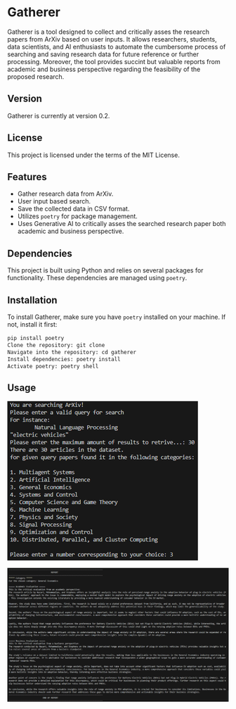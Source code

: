 # Gatherer
Gatherer is a tool designed to collect and critically asses the research papers from ArXiv based on user inputs. It allows researchers, students, data scientists, and AI enthusiasts to automate the cumbersome process of searching and saving research data for future reference or further processing.
Moreover, the tool provides succint but valuable reports from academic and business perspective regarding the feasibility of the proposed research.


## Version
Gatherer is currently at version 0.2.
## License
This project is licensed under the terms of the MIT License.
## Features

- Gather research data from ArXiv.
- User input based search.
- Save the collected data in CSV format.
- Utilizes `poetry` for package management.
- Uses Generative AI to critically asses the searched research paper both academic and business perspective.

## Dependencies
This project is built using Python and relies on several packages for functionality. These dependencies are managed using `poetry`.
## Installation
To install Gatherer, make sure you have `poetry` installed on your machine. If not, install it first:


    pip install poetry
	Clone the repository: git clone
	Navigate into the repository: cd gatherer
	Install dependencies: poetry install
    Activate poetry: poetry shell


## Usage

![Searching Arxiv](media/step_1.png)

![Critical Evaluation](media/step_2.png)
